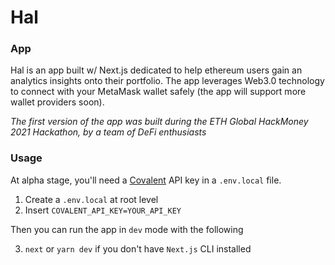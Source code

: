 # Hal

### App 

Hal is an app built w/ Next.js dedicated to help ethereum users gain an analytics insights onto their portfolio.
The app leverages Web3.0 technology to connect with your MetaMask wallet safely (the app will support more wallet providers soon).

*The first version of the app was built during the ETH Global HackMoney 2021 Hackathon, by a team of DeFi enthusiasts*

### Usage

At alpha stage, you'll need a [Covalent](https://www.covalenthq.com/) API key in a `.env.local` file.

1. Create a `.env.local` at root level
2. Insert `COVALENT_API_KEY=YOUR_API_KEY`

Then you can run the app in `dev` mode with the following

3. `next` or `yarn dev` if you don't have `Next.js` CLI installed
